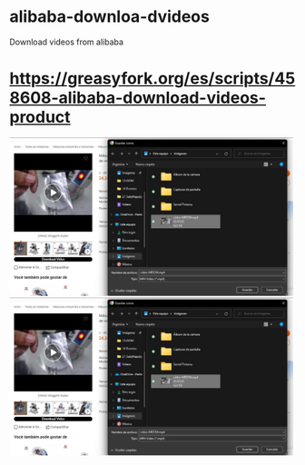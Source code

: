 # alibaba-downloa-dvideos
Download videos from alibaba
# https://greasyfork.org/es/scripts/458608-alibaba-download-videos-product
<img style="align: center; width: 500px;" src="alibaba1.jpg"></img>
<img style="align: center; width: 500px;" src="alibaba1.jpg"></img>
